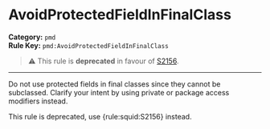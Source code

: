 
# AvoidProtectedFieldInFinalClass
**Category:** `pmd`<br/>
**Rule Key:** `pmd:AvoidProtectedFieldInFinalClass`<br/>
> :warning: This rule is **deprecated** in favour of [S2156](https://rules.sonarsource.com/java/RSPEC-2156).

-----

Do not use protected fields in final classes since they cannot be subclassed. Clarify your intent by using private or package access modifiers instead.

<p>
  This rule is deprecated, use {rule:squid:S2156} instead.
</p>

